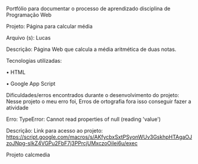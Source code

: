Portfólio para documentar o processo de aprendizado disciplina de Programação Web

Projeto: Página para calcular média

Arquivo (s): Lucas

Descrição: Página Web que calcula a média aritmética de duas notas.

Tecnologias utilizadas:

• HTML

• Google App Script

Dificuldades/erros encontrados durante o desenvolvimento do projeto: Nesse projeto o meu erro foi, Erros de ortografia fora isso conseguir fazer a atividade

Erro: TypeError: Cannot read properties of null (reading 'value')

Descrição: Link para acesso ao projeto: https://script.google.com/macros/s/AKfycbxSxtPSyonWUv3GskhpHTAgaOJzoJNpg-sIkZ4VGPu2FbF7j3PPrcjUMxczoOilei6u/exec

Projeto calcmedia
